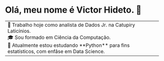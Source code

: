 # Olá, meu nome é Victor Hideto. 👋

<table>
<tr>
  <td valign="center">
    🔭 Trabalho hoje como analista de Dados Jr. na Catupiry Laticínios.
    <br>
    🎓 Sou formado em Ciência da Computação.
    <br>
    🌱 Atualmente estou estudando **Python** para fins estatísticos, com enfâse em Data Science.
    
</tr>
</table>

<!--
**hideto18/hideto18** is a ✨ _special_ ✨ repository because its `README.md` (this file) appears on your GitHub profile.

Here are some ideas to get you started:

- 🔭 I’m currently working on ...
- 🌱 I’m currently learning ...
- 👯 I’m looking to collaborate on ...
- 🤔 I’m looking for help with ...
- 💬 Ask me about ...
- 📫 How to reach me: ...
- 😄 Pronouns: ...
- ⚡ Fun fact: ...
-->

